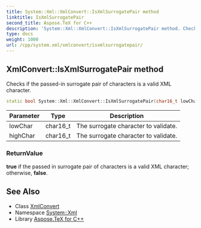 ```yaml
---
title: System::Xml::XmlConvert::IsXmlSurrogatePair method
linktitle: IsXmlSurrogatePair
second_title: Aspose.TeX for C++
description: 'System::Xml::XmlConvert::IsXmlSurrogatePair method. Checks if the passed-in surrogate pair of characters is a valid XML character in C++.'
type: docs
weight: 1000
url: /cpp/system.xml/xmlconvert/isxmlsurrogatepair/
---
```

## XmlConvert::IsXmlSurrogatePair method


Checks if the passed-in surrogate pair of characters is a valid XML character.

```cpp
static bool System::Xml::XmlConvert::IsXmlSurrogatePair(char16_t lowChar, char16_t highChar)
```


| Parameter | Type | Description |
| --- | --- | --- |
| lowChar | char16_t | The surrogate character to validate. |
| highChar | char16_t | The surrogate character to validate. |

### ReturnValue

**true** if the passed in surrogate pair of characters is a valid XML character; otherwise, **false**.

## See Also

* Class [XmlConvert](../)
* Namespace [System::Xml](../../)
* Library [Aspose.TeX for C++](../../../)
